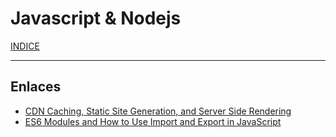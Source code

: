 # Javascript & Nodejs

[INDICE](https://github.com/hackademymx/hackademy-docu/blob/main/README.md)

------
## Enlaces

* [CDN Caching, Static Site Generation, and Server Side Rendering](https://www.youtube.com/watch?v=bfLFHp7Sbkg)
* [ES6 Modules and How to Use Import and Export in JavaScript](https://www.digitalocean.com/community/tutorials/js-modules-es6)
